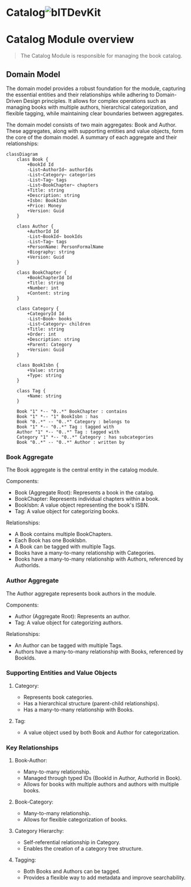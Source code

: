 Catalog![bITDevKit](https://raw.githubusercontent.com/bridgingIT/bITdevKit.Examples.BookStore/main/bITDevKit_Logo.png)
=====================================

# Catalog Module overview

> The Catalog Module is responsible for managing the book catalog.

## Domain Model

The domain model provides a robust foundation for the module, capturing the essential entities and their relationships while adhering to Domain-Driven Design principles. It allows for complex operations such as managing books with multiple authors, hierarchical categorization, and flexible tagging, while maintaining clear boundaries between aggregates.


The domain model consists of two main aggregates: Book and Author. These aggregates, along with supporting entities and value objects, form the core of the domain model. A summary of each aggregate and their relationships:


```mermaid
classDiagram
    class Book {
        +BookId Id
        -List~AuthorId~ authorIds
        -List~Category~ categories
        -List~Tag~ tags
        -List~BookChapter~ chapters
        +Title: string
        +Description: string
        +Isbn: BookIsbn
        +Price: Money
        +Version: Guid
    }

    class Author {
        +AuthorId Id
        -List~BookId~ bookIds
        -List~Tag~ tags
        +PersonName: PersonFormalName
        +Biography: string
        +Version: Guid
    }

    class BookChapter {
        +BookChapterId Id
        +Title: string
        +Number: int
        +Content: string
    }

    class Category {
        +CategoryId Id
        -List~Book~ books
        -List~Category~ children
        +Title: string
        +Order: int
        +Description: string
        +Parent: Category
        +Version: Guid
    }

    class BookIsbn {
        +Value: string
        +Type: string
    }

    class Tag {
        +Name: string
    }

    Book "1" *-- "0..*" BookChapter : contains
    Book "1" *-- "1" BookIsbn : has
    Book "0..*" -- "0..*" Category : belongs to
    Book "1" *-- "0..*" Tag : tagged with
    Author "1" *-- "0..*" Tag : tagged with
    Category "1" *-- "0..*" Category : has subcategories
    Book "0..*" -- "0..*" Author : written by
```

### Book Aggregate

The Book aggregate is the central entity in the catalog module.

Components:
- Book (Aggregate Root): Represents a book in the catalog.
- BookChapter: Represents individual chapters within a book.
- BookIsbn: A value object representing the book's ISBN.
- Tag: A value object for categorizing books.

Relationships:
- A Book contains multiple BookChapters.
- Each Book has one BookIsbn.
- A Book can be tagged with multiple Tags.
- Books have a many-to-many relationship with Categories.
- Books have a many-to-many relationship with Authors, referenced by AuthorIds.

### Author Aggregate

The Author aggregate represents book authors in the module.

Components:
- Author (Aggregate Root): Represents an author.
- Tag: A value object for categorizing authors.

Relationships:
- An Author can be tagged with multiple Tags.
- Authors have a many-to-many relationship with Books, referenced by BookIds.

### Supporting Entities and Value Objects

1. Category:
   - Represents book categories.
   - Has a hierarchical structure (parent-child relationships).
   - Has a many-to-many relationship with Books.

2. Tag:
   - A value object used by both Book and Author for categorization.

### Key Relationships

1. Book-Author:
   - Many-to-many relationship.
   - Managed through typed IDs (BookId in Author, AuthorId in Book).
   - Allows for books with multiple authors and authors with multiple books.

2. Book-Category:
   - Many-to-many relationship.
   - Allows for flexible categorization of books.

3. Category Hierarchy:
   - Self-referential relationship in Category.
   - Enables the creation of a category tree structure.

4. Tagging:
   - Both Books and Authors can be tagged.
   - Provides a flexible way to add metadata and improve searchability.

